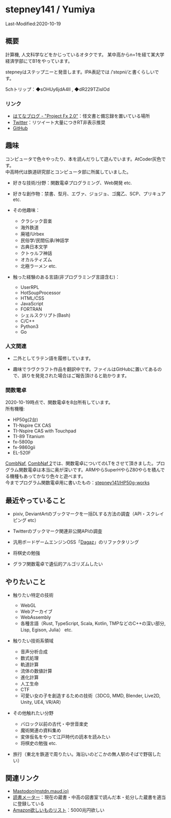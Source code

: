 # stepney141 / Yumiya

Last-Modified:2020-10-19

## 概要

計算機, 人文科学などをかじっているオタクです。
某中高からn=1を経て某大学経済学部にてB1をやっています。

stepneyはステップニーと発音します。IPA表記では /ˈstɛpni/と書くらしいです。

5chトリップ：◆sOHUy6jdA4II , ◆dR229TZisIOd

### リンク

- [はてなブログ - "Project Fx 2.0"](https://stepney141.hatenablog.com/)：怪文書と備忘録を置いている場所
- [Twitter](https://twitter.com/stepney141)：リツイート大量につきRT非表示推奨
- [GitHub](https://github.com/stepney141)

## 趣味

コンピュータで色々やったり、本を読んだりして遊んでいます。AtCoder灰色です。  
中高時代は鉄道研究部とコンピュータ部に所属していました。

- 好きな技術/分野：関数電卓プログラミング、Web開発 etc.

- 好きな創作物：禁書、型月、エヴァ、ジョジョ、ゴ魔乙、SCP、プリキュア etc.

- その他趣味：
  - クラシック音楽
  - 海外鉄道
  - 廃墟/Urbex
  - 民俗学/民間伝承/神話学
  - 古典日本文学
  - クトゥルフ神話
  - オカルティズム
  - 北極ラーメン etc.

- 触った経験のある言語(非プログラミング言語含む)：
  - UserRPL
  - HotSoupProcessor
  - HTML/CSS
  - JavaScript
  - FORTRAN
  - シェルスクリプト(Bash)
  - C/C++
  - Python3
  - Go

### 人文関連

- 二外としてラテン語を履修しています。

- 趣味でラヴクラフト作品を翻訳中です。ファイルはGitHubに置いてあるので、誤りを発見された場合はご報告頂けると助かります。

### 関数電卓

2020-10-19時点で、関数電卓を8台所有しています。  
所有機種:

- HP50g(2台)
- TI-Nspire CX CAS
- TI-Nspire CAS with Touchpad
- TI-89 Titanium
- fx-5800p
- fx-9860gii
- EL-520F  

[CombNaf](https://atnd.org/events/87946), [CombNaf 2](https://combnaf.connpass.com/event/64638/)では、関数電卓についてのLTをさせて頂きました。プログラム関数電卓は本当に奥が深いです。ARMやらSuperHやらZ80やらを積んでる機種もあってかなり色々と遊べます。  
今までプログラム関数電卓用に書いたもの：[stepney141/HP50g-works](https://github.com/stepney141/HP50g-works)

## 最近やっていること

- pixiv, DeviantArtのブックマークを一括DLする方法の調査（API・スクレイピング etc）

- Twitterのブックマーク関連非公開APIの調査

- 汎用ボードゲームエンジンOSS「[Dagaz](https://github.com/GlukKazan/Dagaz)」のリファクタリング

- 将棋史の勉強

- グラフ関数電卓で遺伝的アルゴリズムしたい

## やりたいこと

- 触りたい特定の技術
  - WebGL
  - Webアーカイブ
  - WebAssembly
  - 各種言語（Rust, TypeScript, Scala, Kotlin, TMPなどのC++の深い部分, Lisp, Egison, Julia）
  etc.

- 触りたい技術系領域
  - 音声分析合成
  - 数式処理
  - 軌道計算
  - 流体の数値計算
  - 進化計算
  - 人工生命
  - CTF
  - 可愛い女の子を創造するための技術（3DCG, MMD, Blender, Live2D, Unity, UE4, VR/AR）

- その他触れたい分野
  - バロック以前の古代・中世音楽史
  - 魔術関連の資料集め
  - 変体仮名をやって江戸時代の読本を読みたい
  - 将棋史の勉強
  etc.

- 旅行（東北を鉄道で周りたい。海沿いのどこかの無人駅のそばで野宿したい）

## 関連リンク

- [Mastodon(mstdn.maud.io)](https://mstdn.maud.io/@stepney141)
- [読書メーター](https://bookmeter.com/users/1003258)：現在の蔵書・中高の図書室で読んだ本・処分した蔵書を適当に登録している
- [Amazon欲しいものリスト](https://www.amazon.jp/hz/wishlist/ls/9DMJ9MP1LX82?ref_=wl_share:embed:cite)：5000兆円欲しい
